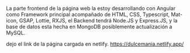 La parte frontend de la página web la estoy desarrollando con Angular como Framework principal acompañado de HTML, CSS, Typescript, Mat-icon, GSAP, Lottie, RXJS, el Backend tendrá Node.JS y Express.JS, y la base de datos esta hecha en MongoDB posiblemente actualización a MySQL.

dejo el link de la página cargada en netlify. https://dulcemania.netlify.app/
